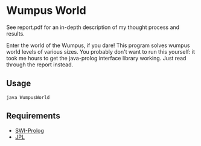 # Wumpus World
See report.pdf for an in-depth description of my thought process and results.

Enter the world of the Wumpus, if you dare! This program solves wumpus world levels of various sizes. You probably don't want to run this yourself: it took me hours to get the java-prolog interface library working. Just read through the report instead.

## Usage
`java WumpusWorld`

## Requirements
- [SWI-Prolog](http://www.swi-prolog.org)
- [JPL](https://jpl7.org)
